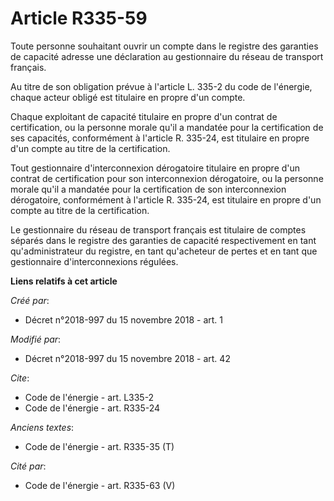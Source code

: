 # Article R335-59

Toute personne souhaitant ouvrir un compte dans le registre des garanties de capacité adresse une déclaration au gestionnaire
du réseau de transport français. 

Au titre de son obligation prévue à l'article L. 335-2 du code de l'énergie, chaque acteur obligé est titulaire en propre
d'un compte. 

Chaque exploitant de capacité titulaire en propre d'un contrat de certification, ou la personne morale qu'il a mandatée pour
la certification de ses capacités, conformément à l'article R. 335-24, est titulaire en propre d'un compte au titre de la
certification. 

Tout gestionnaire d'interconnexion dérogatoire titulaire en propre d'un contrat de certification pour son interconnexion
dérogatoire, ou la personne morale qu'il a mandatée pour la certification de son interconnexion dérogatoire, conformément à
l'article R. 335-24, est titulaire en propre d'un compte au titre de la certification. 

Le gestionnaire du réseau de transport français est titulaire de comptes séparés dans le registre des garanties de capacité
respectivement en tant qu'administrateur du registre, en tant qu'acheteur de pertes et en tant que gestionnaire
d'interconnexions régulées.

**Liens relatifs à cet article**

_Créé par_:

  - Décret n°2018-997 du 15 novembre 2018 - art. 1

_Modifié par_:

  - Décret n°2018-997 du 15 novembre 2018 - art. 42

_Cite_:

  - Code de l'énergie - art. L335-2
  - Code de l'énergie - art. R335-24

_Anciens textes_:

  - Code de l'énergie - art. R335-35 (T)

_Cité par_:

  - Code de l'énergie - art. R335-63 (V)
